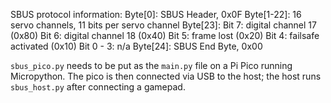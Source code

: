 SBUS protocol information:
    Byte[0]: SBUS Header, 0x0F
    Byte[1-22]: 16 servo channels, 11 bits per servo channel
    Byte[23]:
        Bit 7: digital channel 17 (0x80)
        Bit 6: digital channel 18 (0x40)
        Bit 5: frame lost (0x20)
        Bit 4: failsafe activated (0x10)
        Bit 0 - 3: n/a
    Byte[24]: SBUS End Byte, 0x00


`sbus_pico.py` needs to be put as the `main.py` file on a Pi Pico running Micropython.  The pico is then connected via USB to the host; the host runs `sbus_host.py` after connecting a gamepad.
